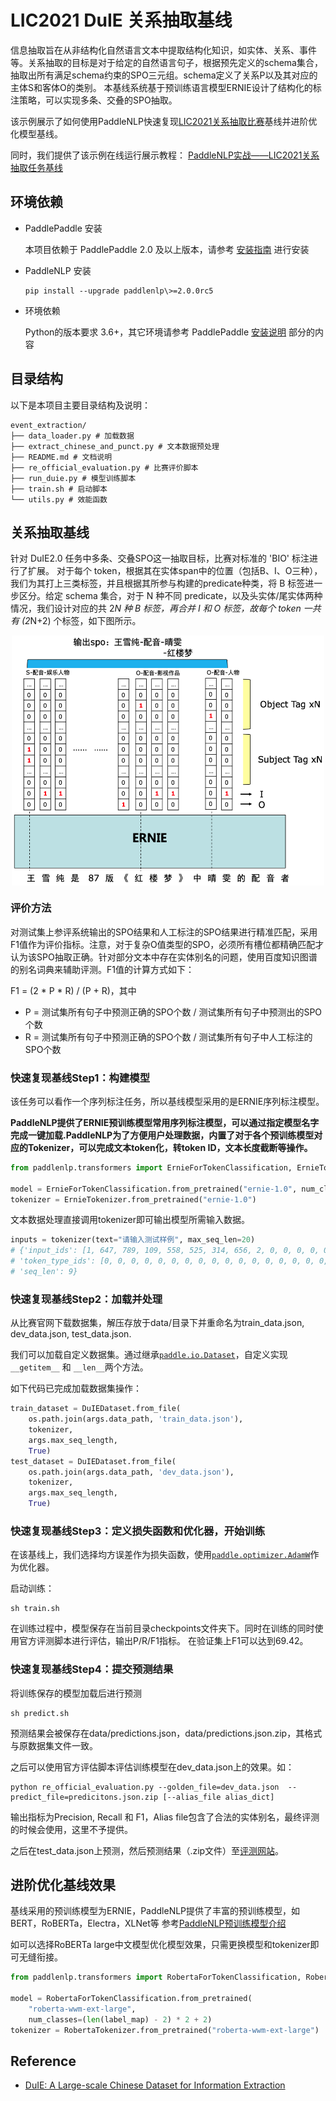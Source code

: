 # LIC2021 DuIE 关系抽取基线

信息抽取旨在从非结构化自然语言文本中提取结构化知识，如实体、关系、事件等。关系抽取的目标是对于给定的自然语言句子，根据预先定义的schema集合，抽取出所有满足schema约束的SPO三元组。schema定义了关系P以及其对应的主体S和客体O的类别。
本基线系统基于预训练语言模型ERNIE设计了结构化的标注策略，可以实现多条、交叠的SPO抽取。

该示例展示了如何使用PaddleNLP快速复现[LIC2021关系抽取比赛](http://aistudio-bce.bcc-bdbl.baidu.com/aistudio/competition/detail/141)基线并进阶优化模型基线。

同时，我们提供了该示例在线运行展示教程：
[PaddleNLP实战——LIC2021关系抽取任务基线](https://aistudio.baidu.com/aistudio/projectdetail/1611211)


## 环境依赖

* PaddlePaddle 安装

   本项目依赖于 PaddlePaddle 2.0 及以上版本，请参考 [安装指南](http://www.paddlepaddle.org/#quick-start) 进行安装

* PaddleNLP 安装

   ```shell
   pip install --upgrade paddlenlp\>=2.0.0rc5
   ```

* 环境依赖

   Python的版本要求 3.6+，其它环境请参考 PaddlePaddle [安装说明](https://www.paddlepaddle.org.cn/documentation/docs/zh/1.5/beginners_guide/install/index_cn.html) 部分的内容


## 目录结构


以下是本项目主要目录结构及说明：

```text
event_extraction/
├── data_loader.py # 加载数据
├── extract_chinese_and_punct.py # 文本数据预处理
├── README.md # 文档说明
├── re_official_evaluation.py # 比赛评价脚本
├── run_duie.py # 模型训练脚本
├── train.sh # 启动脚本
└── utils.py # 效能函数
```

## 关系抽取基线

针对 DuIE2.0 任务中多条、交叠SPO这一抽取目标，比赛对标准的 'BIO' 标注进行了扩展。
对于每个 token，根据其在实体span中的位置（包括B、I、O三种），我们为其打上三类标签，并且根据其所参与构建的predicate种类，将 B 标签进一步区分。给定 schema 集合，对于 N 种不同 predicate，以及头实体/尾实体两种情况，我们设计对应的共 2*N 种 B 标签，再合并 I 和 O 标签，故每个 token 一共有 (2*N+2) 个标签，如下图所示。

<div align="center">
<img src="images/tagging_strategy.png" width="500" height="400" alt="标注策略" align=center />
</div>

### 评价方法

对测试集上参评系统输出的SPO结果和人工标注的SPO结果进行精准匹配，采用F1值作为评价指标。注意，对于复杂O值类型的SPO，必须所有槽位都精确匹配才认为该SPO抽取正确。针对部分文本中存在实体别名的问题，使用百度知识图谱的别名词典来辅助评测。F1值的计算方式如下：

F1 = (2 * P * R) / (P + R)，其中

- P = 测试集所有句子中预测正确的SPO个数 / 测试集所有句子中预测出的SPO个数
- R = 测试集所有句子中预测正确的SPO个数 / 测试集所有句子中人工标注的SPO个数

### 快速复现基线Step1：构建模型

该任务可以看作一个序列标注任务，所以基线模型采用的是ERNIE序列标注模型。

**PaddleNLP提供了ERNIE预训练模型常用序列标注模型，可以通过指定模型名字完成一键加载.PaddleNLP为了方便用户处理数据，内置了对于各个预训练模型对应的Tokenizer，可以完成文本token化，转token ID，文本长度截断等操作。**

```python
from paddlenlp.transformers import ErnieForTokenClassification, ErnieTokenizer

model = ErnieForTokenClassification.from_pretrained("ernie-1.0", num_classes=(len(label_map) - 2) * 2 + 2)
tokenizer = ErnieTokenizer.from_pretrained("ernie-1.0")
```

文本数据处理直接调用tokenizer即可输出模型所需输入数据。

```python
inputs = tokenizer(text="请输入测试样例", max_seq_len=20)
# {'input_ids': [1, 647, 789, 109, 558, 525, 314, 656, 2, 0, 0, 0, 0, 0, 0, 0, 0, 0, 0, 0],
# 'token_type_ids': [0, 0, 0, 0, 0, 0, 0, 0, 0, 0, 0, 0, 0, 0, 0, 0, 0, 0, 0, 0],
# 'seq_len': 9}
```

### 快速复现基线Step2：加载并处理



从比赛官网下载数据集，解压存放于data/目录下并重命名为train_data.json, dev_data.json, test_data.json.

我们可以加载自定义数据集。通过继承[`paddle.io.Dataset`](https://www.paddlepaddle.org.cn/documentation/docs/zh/api/paddle/io/Dataset_cn.html#dataset)，自定义实现`__getitem__` 和 `__len__`两个方法。


如下代码已完成加载数据集操作：

```python
train_dataset = DuIEDataset.from_file(
    os.path.join(args.data_path, 'train_data.json'),
    tokenizer,
    args.max_seq_length,
    True)
test_dataset = DuIEDataset.from_file(
    os.path.join(args.data_path, 'dev_data.json'),
    tokenizer,
    args.max_seq_length,
    True)
```

### 快速复现基线Step3：定义损失函数和优化器，开始训练

在该基线上，我们选择均方误差作为损失函数，使用[`paddle.optimizer.AdamW`](https://www.paddlepaddle.org.cn/documentation/docs/zh/api/paddle/optimizer/adamw/AdamW_cn.html#adamw)作为优化器。


启动训练：
```shell
sh train.sh
```

在训练过程中，模型保存在当前目录checkpoints文件夹下。同时在训练的同时使用官方评测脚本进行评估，输出P/R/F1指标。
在验证集上F1可以达到69.42。


### 快速复现基线Step4：提交预测结果

将训练保存的模型加载后进行预测

```shell
sh predict.sh
```

预测结果会被保存在data/predictions.json，data/predictions.json.zip，其格式与原数据集文件一致。

之后可以使用官方评估脚本评估训练模型在dev_data.json上的效果。如：

```shell
python re_official_evaluation.py --golden_file=dev_data.json  --predict_file=predicitons.json.zip [--alias_file alias_dict]
```
输出指标为Precision, Recall 和 F1，Alias file包含了合法的实体别名，最终评测的时候会使用，这里不予提供。

之后在test_data.json上预测，然后预测结果（.zip文件）至[评测网站](http://aistudio-bce.bcc-bdbl.baidu.com/aistudio/competition/detail/141)。


## 进阶优化基线效果

基线采用的预训练模型为ERNIE，PaddleNLP提供了丰富的预训练模型，如BERT，RoBERTa，Electra，XLNet等
参考[PaddleNLP预训练模型介绍](../../../docs/transformers.md)

如可以选择RoBERTa large中文模型优化模型效果，只需更换模型和tokenizer即可无缝衔接。

```python
from paddlenlp.transformers import RobertaForTokenClassification, RobertaTokenizer

model = RobertaForTokenClassification.from_pretrained(
    "roberta-wwm-ext-large",
    num_classes=(len(label_map) - 2) * 2 + 2)
tokenizer = RobertaTokenizer.from_pretrained("roberta-wwm-ext-large")
```
## Reference

- [DuIE: A Large-scale Chinese Dataset for Information Extraction](http://tcci.ccf.org.cn/conference/2019/papers/EV10.pdf)